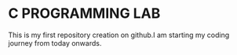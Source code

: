 # C PROGRAMMING LAB
This is  my first repository creation on github.I am starting my coding journey from today onwards.
